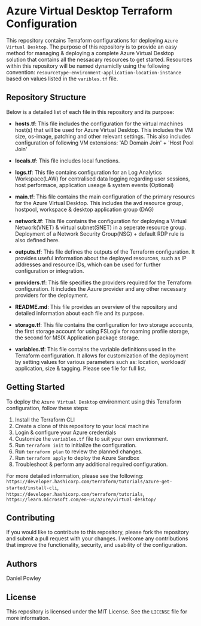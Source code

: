 # Azure Virtual Desktop Terraform Configuration

This repository contains Terraform configurations for deploying `Azure Virtual Desktop`. The purpose of this repository is to provide an easy method for managing & deploying a complete Azure Virtual Desktop solution that contains all the nessacary resources to get started. Resources within this repository will be named dynamiclly using the following convention: `resourcetype-environment-application-location-instance` based on values listed in the `varibles.tf` file.

## Repository Structure

Below is a detailed list of each file in this repository and its purpose:

- **hosts.tf**: This file includes the configuration for the virtual machines host(s) that will be used for Azure Virtual Desktop. This includes the VM size, os-image, patching and other relevant settings. This also includes configuration of following VM extensions: 'AD Domain Join' + 'Host Pool Join'

- **locals.tf**: This file includes local functions. 

- **logs.tf**: This file contains configuration for an Log Analytics Workspace(LAW) for centralised data logging regarding user sessions, host performace, application useage & system events (Optional) 

- **main.tf**: This file contains the main configuration of the primary resourcs for the Azure Virtual Desktop. This includes the avd resource group, hostpool, workspace & desktop application group (DAG) 

- **network.tf**: This file contains the configuration for deploying a Virtual Network(VNET) & virtual subnet(SNET) in a seperate resource group.
Deployment of a Network Security Group(NSG) + default RDP rule is also defined here. 

- **outputs.tf**: This file defines the outputs of the Terraform configuration. It provides useful information about the deployed resources, such as IP addresses and resource IDs, which can be used for further configuration or integration.

- **providers.tf**: This file specifies the providers required for the Terraform configuration. It includes the Azure provider and any other necessary providers for the deployment.

- **README.md**: This file provides an overview of the repository and detailed information about each file and its purpose.

- **storage.tf**: This file contains the configuration for two storage accounts, the first storage account for using FSLogix for roaming profile storage, the second for MSIX Application package storage.

- **variables.tf**: This file contains the variable definitions used in the Terraform configuration. It allows for customization of the deployment by setting values for various parameters such as: location, workload/ application, size & tagging. Please see file for full list. 

## Getting Started

To deploy the `Azure Virtual Desktop` environment using this Terraform configuration, follow these steps:

1. Install the Terraform CLI
2. Create a clone of this repository to your local machine
3. Login & configure your Azure credentials
4. Customize the `variables.tf` file to suit your own envrionment. 
5. Run `terraform init` to initialize the configuration.
6. Run `terraform plan` to review the planned changes. 
7. Run `terraform apply` to deploy the Azure Sandbox
8. Troubleshoot & perform any additional required configuration.

For more detailed information, please see the following: `https://developer.hashicorp.com/terraform/tutorials/azure-get-started/install-cli`, `https://developer.hashicorp.com/terraform/tutorials`, `https://learn.microsoft.com/en-us/azure/virtual-desktop/`

## Contributing

If you would like to contribute to this repository, please fork the repository and submit a pull request with your changes. I welcome any contributions that improve the functionality, security, and usability of the configuration.

## Authors
Daniel Powley

## License

This repository is licensed under the MIT License. See the `LICENSE` file for more information.